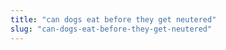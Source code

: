 ```yaml
---
title: "can dogs eat before they get neutered"
slug: "can-dogs-eat-before-they-get-neutered"
---
```


